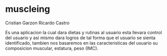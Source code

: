 # muscleing
Cristian Garzon 
Ricardo Castro

Es una aplicacion la cual dara dietas y rutinas al usuario esta llevara control del usuario y asi mismo dara logros de tal forma que el
usuario se sienta identificado, tambien nos basaremos en las caracteristicas del usuario su composicion muscular, estatura, peso (IMC).
